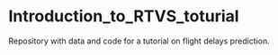 # Introduction_to_RTVS_toturial

Repository with data and code for a tutorial on flight delays prediction.
